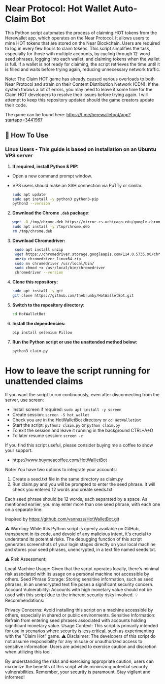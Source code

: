 # Near Protocol: Hot Wallet Auto-Claim Bot

This Python script automates the process of claiming HOT tokens from the Herewallet app, which operates on the Near Protocol. It allows users to mine HOT tokens that are stored on the Near Blockchain. Users are required to log in every few hours to claim tokens. This script simplifies the task, especially for those with multiple accounts, by cycling through 12-word seed phrases, logging into each wallet, and claiming tokens when the wallet is full. If a wallet is not ready for claiming, the script retrieves the time until it is filled and waits before trying again, reducing unnecessary network traffic.

Note: The Claim HOT game has already caused various overloads to both Near Protocol and strain on their Content Distribution Network (CDN).
If the system throws a lot of errors, you may need to leave it some time for the Claim HOT developers to resolve their issues before trying again.
I will attempt to keep this repository updated should the game creators update their code.

The game can be found here: https://t.me/herewalletbot/app?startapp=3441967

## 🚀 How To Use

### Linux Users - This guide is based on installation on an Ubuntu VPS server

1. **If required, install Python & PIP:**

- Open a new command prompt window. 
- VPS users should make an SSH connection via PuTTy or similar.

   ```bash
   sudo apt update
   sudo apt install -y python3 python3-pip
   python3 --version
   ```

2. **Download the Chrome `.deb` package:**

   ```bash
   wget -O /tmp/chrome.deb https://mirror.cs.uchicago.edu/google-chrome/pool/main/g/google-chrome-stable/google-chrome-stable_114.0.5735.198-1_amd64.deb
   sudo apt install -y /tmp/chrome.deb
   rm /tmp/chrome.deb
   ```
3. **Download Chromedriver:**

   ```bash
	sudo apt install unzip
	wget https://chromedriver.storage.googleapis.com/114.0.5735.90/chromedriver_linux64.zip
	unzip chromedriver_linux64.zip
	sudo mv chromedriver /usr/local/bin/
	sudo chmod +x /usr/local/bin/chromedriver
	chromedriver --version
	```

4. **Clone this repository:**

   ```bash
   sudo apt install -y git
   git clone https://github.com/thebrumby/HotWalletBot.git
   ```

5. **Switch to the repository directory:**
   ```bash
   cd HotWalletBot
   ```

6. **Install the dependencies:**
   ```bash
   pip install selenium Pillow
   ```

7. **Run the Python script or use the unattended method below:**
   ```bash
   python3 claim.py
   ```


# How to leave the script running for unattended claims

If you want the script to run continuously, even after disconnecting from the server, use screen:

- Install screen if required: ```sudo apt install -y screen```
- Create session: ```screen -S hot_wallet```
- Check you are in the HotWalletBot directory or ```cd HotWalletBot```
- Start the script: ```python3 claim.py``` or ```python claim.py```
- To exit the session and leave it running in the background CTRL+A+D
- To later resume session: ```screen -r```

If you find this script useful, please consider buying me a coffee to show your support.
- https://www.buymeacoffee.com/HotWallletBot

Note: You have two options to integrate your accounts:
1) Create a seed.txt file in the same directory as claim.py
2) Run claim.py and you will be prompted to enter the seed phrase. It will check you entered 12 words and create seeds.txt

Each seed phrase should be 12 words, each separated by a space.
As mentioned earlier, you may enter more than one seed phrase, with each one on a separate line.

Inspired by https://github.com/vannszs/HotWalletBot.git

⚠️ Warning: While this Python script is openly available on GitHub, transparent in its code, and devoid of any malicious intent, it's crucial to understand its potential risks. The debugging function of this script generates screenshots of your login stages directly on your local machine and stores your seed phrases, unencrypted, in a text file named seeds.txt.

⚠️ Risk Assessment:

Local Machine Usage: Given that the script operates locally, there's minimal risk associated with its usage on a personal machine not accessible by others.
Seed Phrase Storage: Storing sensitive information, such as seed phrases, in an unencrypted text file poses a significant security concern.
Account Vulnerability: Accounts with high monetary value should not be used with this script due to the inherent security risks involved.
💡 Recommendations:

Privacy Concerns: Avoid installing this script on a machine accessible by others, especially in shared or public environments.
Sensitive Information: Refrain from entering seed phrases associated with accounts holding significant monetary value.
Usage Context: This script is primarily intended for use in scenarios where security is less critical, such as experimenting with the "Claim Hot" game.
⚠️ Disclaimer: The developers of this script do not assume responsibility for any misuse or unauthorized access to sensitive information. Users are advised to exercise caution and discretion when utilizing this tool.

By understanding the risks and exercising appropriate caution, users can maximize the benefits of this script while minimizing potential security vulnerabilities. Remember, your security is paramount. Stay vigilant and informed!


